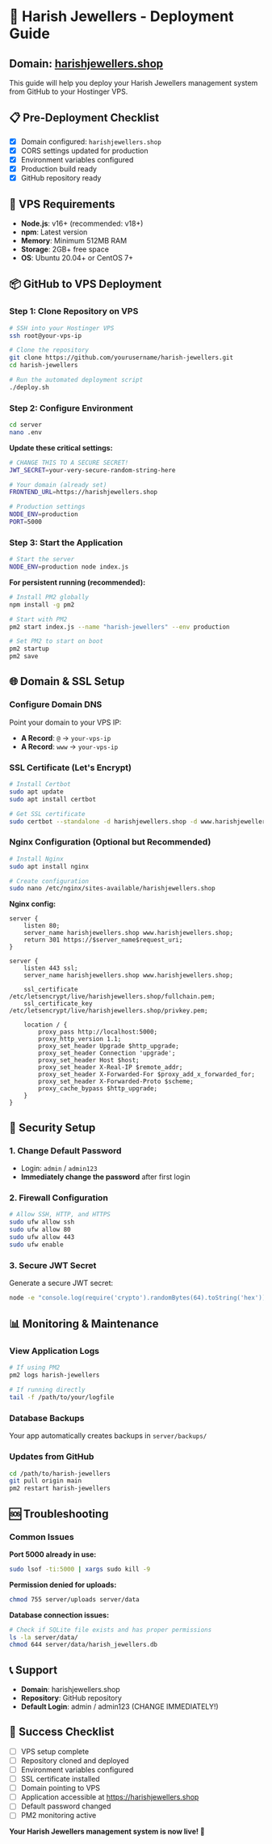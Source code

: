 # 🚀 Harish Jewellers - Deployment Guide

## Domain: [harishjewellers.shop](https://harishjewellers.shop)

This guide will help you deploy your Harish Jewellers management system from GitHub to your Hostinger VPS.

## 📋 Pre-Deployment Checklist

- [x] Domain configured: `harishjewellers.shop`
- [x] CORS settings updated for production
- [x] Environment variables configured
- [x] Production build ready
- [x] GitHub repository ready

## 🔧 VPS Requirements

- **Node.js**: v16+ (recommended: v18+)
- **npm**: Latest version
- **Memory**: Minimum 512MB RAM
- **Storage**: 2GB+ free space
- **OS**: Ubuntu 20.04+ or CentOS 7+

## 📦 GitHub to VPS Deployment

### Step 1: Clone Repository on VPS

```bash
# SSH into your Hostinger VPS
ssh root@your-vps-ip

# Clone the repository
git clone https://github.com/yourusername/harish-jewellers.git
cd harish-jewellers

# Run the automated deployment script
./deploy.sh
```

### Step 2: Configure Environment

```bash
cd server
nano .env
```

**Update these critical settings:**
```bash
# CHANGE THIS TO A SECURE SECRET!
JWT_SECRET=your-very-secure-random-string-here

# Your domain (already set)
FRONTEND_URL=https://harishjewellers.shop

# Production settings
NODE_ENV=production
PORT=5000
```

### Step 3: Start the Application

```bash
# Start the server
NODE_ENV=production node index.js
```

**For persistent running (recommended):**
```bash
# Install PM2 globally
npm install -g pm2

# Start with PM2
pm2 start index.js --name "harish-jewellers" --env production

# Set PM2 to start on boot
pm2 startup
pm2 save
```

## 🌐 Domain & SSL Setup

### Configure Domain DNS
Point your domain to your VPS IP:
- **A Record**: `@` → `your-vps-ip`
- **A Record**: `www` → `your-vps-ip`

### SSL Certificate (Let's Encrypt)
```bash
# Install Certbot
sudo apt update
sudo apt install certbot

# Get SSL certificate
sudo certbot --standalone -d harishjewellers.shop -d www.harishjewellers.shop
```

### Nginx Configuration (Optional but Recommended)
```bash
# Install Nginx
sudo apt install nginx

# Create configuration
sudo nano /etc/nginx/sites-available/harishjewellers.shop
```

**Nginx config:**
```nginx
server {
    listen 80;
    server_name harishjewellers.shop www.harishjewellers.shop;
    return 301 https://$server_name$request_uri;
}

server {
    listen 443 ssl;
    server_name harishjewellers.shop www.harishjewellers.shop;

    ssl_certificate /etc/letsencrypt/live/harishjewellers.shop/fullchain.pem;
    ssl_certificate_key /etc/letsencrypt/live/harishjewellers.shop/privkey.pem;

    location / {
        proxy_pass http://localhost:5000;
        proxy_http_version 1.1;
        proxy_set_header Upgrade $http_upgrade;
        proxy_set_header Connection 'upgrade';
        proxy_set_header Host $host;
        proxy_set_header X-Real-IP $remote_addr;
        proxy_set_header X-Forwarded-For $proxy_add_x_forwarded_for;
        proxy_set_header X-Forwarded-Proto $scheme;
        proxy_cache_bypass $http_upgrade;
    }
}
```

## 🔐 Security Setup

### 1. Change Default Password
- Login: `admin` / `admin123`
- **Immediately change the password** after first login

### 2. Firewall Configuration
```bash
# Allow SSH, HTTP, and HTTPS
sudo ufw allow ssh
sudo ufw allow 80
sudo ufw allow 443
sudo ufw enable
```

### 3. Secure JWT Secret
Generate a secure JWT secret:
```bash
node -e "console.log(require('crypto').randomBytes(64).toString('hex'))"
```

## 📊 Monitoring & Maintenance

### View Application Logs
```bash
# If using PM2
pm2 logs harish-jewellers

# If running directly
tail -f /path/to/your/logfile
```

### Database Backups
Your app automatically creates backups in `server/backups/`

### Updates from GitHub
```bash
cd /path/to/harish-jewellers
git pull origin main
pm2 restart harish-jewellers
```

## 🆘 Troubleshooting

### Common Issues

**Port 5000 already in use:**
```bash
sudo lsof -ti:5000 | xargs sudo kill -9
```

**Permission denied for uploads:**
```bash
chmod 755 server/uploads server/data
```

**Database connection issues:**
```bash
# Check if SQLite file exists and has proper permissions
ls -la server/data/
chmod 644 server/data/harish_jewellers.db
```

## 📞 Support

- **Domain**: harishjewellers.shop
- **Repository**: GitHub repository
- **Default Login**: admin / admin123 (CHANGE IMMEDIATELY!)

## 🎉 Success Checklist

- [ ] VPS setup complete
- [ ] Repository cloned and deployed
- [ ] Environment variables configured
- [ ] SSL certificate installed
- [ ] Domain pointing to VPS
- [ ] Application accessible at https://harishjewellers.shop
- [ ] Default password changed
- [ ] PM2 monitoring active

**Your Harish Jewellers management system is now live! 🚀**